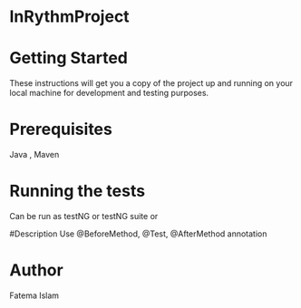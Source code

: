 # InRythmProject

# Getting Started

These instructions will get you a copy of the project up and running on your local machine for development and testing purposes.

# Prerequisites

Java , Maven

# Running the tests
Can be run as testNG or testNG suite or

#Description
Use @BeforeMethod, @Test, @AfterMethod annotation

# Author
Fatema Islam
